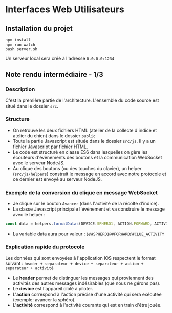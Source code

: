 # Interfaces Web Utilisateurs

## Installation du projet
```npm
npm install
npm run watch
bash server.sh
```
Un serveur local sera créé à l'adresse `0.0.0.0:1234`

## Note rendu intermédiaire - 1/3

### Description
C'est la première partie de l'architecture. L'ensemble du code source est situé dans le dossier `src`.

### Structure
* On retrouve les deux fichiers HTML (atelier de la collecte d'indice et atelier du chien) dans le dossier `public`
* Toute la partie Javascript est située dans le dossier `src/js`. Il y a un fichier Javascript par fichier HTML.
* Le code est structuré en classe ES6 dans lesquelles on gère les écouteurs d'évènements des boutons et la communication WebSocket avec le serveur NodeJS.
* Au clique des boutons (ou des touches du clavier), un helper (`src/js/helpers`) construit le message en accord avec notre protocole et ce dernier est envoyé au serveur NodeJS.

### Exemple de la conversion du clique en message WebSocket
* Je clique sur le bouton `Avancer` (dans l'activité de la récolte d'indice).
* La classe Javascript principale l'évènement et va construire le message avec le helper :
```js
const data = helpers.formatDatas(DEVICE.SPHERO1, ACTION.FORWARD, ACTIVITY.CLUE)
```
* La variable data aura pour valeur : `$@#SPHERO1@#FORWARD@#CLUE_ACTIVITY`

### Explication rapide du protocole
Les données qui sont envoyées à l'application IOS respectent le format suivant :
`header + separateur + device + separateur + action + separateur + activité`

* Le **header** permet de distinguer les messages qui proviennent des activités des autres messages indésirables (que nous ne gérons pas).
* Le **device** est l'appareil ciblé à piloter.
* L'**action** correspond à l'action précise d'une activité qui sera exécutée (exemple: avancer la sphéro).
* L'**activité** correspond à l'activité courante qui est en train d'être jouée.
